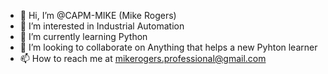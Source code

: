 - 👋 Hi, I’m @CAPM-MIKE (Mike Rogers)
- 👀 I’m interested in Industrial Automation
- 🌱 I’m currently learning Python
- 💞️ I’m looking to collaborate on Anything that helps a new Pyhton learner
- 📫 How to reach me at mikerogers.professional@gmail.com

<!---
CAPM-MIKE/CAPM-MIKE is a ✨ special ✨ repository because its `README.md` (this file) appears on your GitHub profile.
You can click the Preview link to take a look at your changes.
--->
